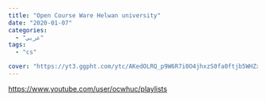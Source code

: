 ```yaml
---
title: "Open Course Ware Helwan university"
date: "2020-01-07"
categories:
  - "عربي"
tags:
  - "cs"

cover: "https://yt3.ggpht.com/ytc/AKedOLRQ_p9W6R7i0O4jhxzS0fa0ftjb5WHZxvBLA80Y=s88-c-k-c0x00ffffff-no-rj"
---
```


https://www.youtube.com/user/ocwhuc/playlists

